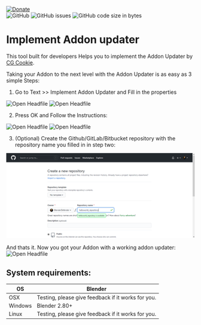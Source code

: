 [![Donate](https://www.paypalobjects.com/en_US/i/btn/btn_donate_LG.gif)](https://www.paypal.com/donate?hosted_button_id=TV9HL7YRHZR7U)  
![GitHub](https://img.shields.io/github/license/BlenderDefender/implement_addon_updater?color=green&style=for-the-badge)
![GitHub issues](https://img.shields.io/github/issues/BlenderDefender/implement_addon_updater?style=for-the-badge)
![GitHub code size in bytes](https://img.shields.io/github/languages/code-size/BlenderDefender/implement_addon_updater?style=for-the-badge)
# Implement Addon updater

This tool built for developers Helps you to implement the Addon Updater by [CG Cookie](https://github.com/CGCookie/blender-addon-updater).

Taking your Addon to the next level with the Addon Updater is as easy as 3 simple Steps:
1. Go to Text >> Implement Addon Updater and Fill in the properties

![Open Headfile](/Screenshots/CallDialog.gif?raw=true)
![Open Headfile](/Screenshots/Dialog2.gif?raw=true)

2. Press OK and Follow the Instructions:

![Open Headfile](/Screenshots/Fill-In4.gif?raw=true)
![Open Headfile](/Screenshots/Jump3.gif?raw=true)

3. (Optional) Create the Github/GitLab/Bitbucket repository with the repository name you filled in in step two:

![Open Headfile](/Screenshots/create_repo.png?raw=true)

And thats it. Now you got your Addon with a working addon updater:
![Open Headfile](/Screenshots/Final-Step2.gif?raw=true)

## System requirements:
| **OS** | **Blender** |
| ------------- | ------------- |
| OSX | Testing, please give feedback if it works for you. |
| Windows | Blender 2.80+ |
| Linux | Testing, please give feedback if it works for you. |


